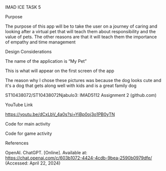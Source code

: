 IMAD ICE TASK 5 

 

Purpose  

The purpose of this app will be to take the user on a journey of caring and looking after a virtual pet that will teach them about responsibility and the value of pets. The other reasons are that it will teach them the importance of empathy and time management  

Design Considerations  

The name of the application is “My Pet”  

 This is what will appear on the first screen of the app  

              

 

 

 

The reason why I chose these pictures was because the dog looks cute and it's a dog that gets along well with kids and is a great family dog  

ST10438072/ST10438072Njabulo3: IMAD5112 Assignment 2 (github.com) 

 

 

YouTube Link  

https://youtu.be/dCxLbV_4a0s?si=YiBp0oj3o1PB0yTN 

 

 

 



 

 

 Code for main activity  

Code for game activity 

 

References  

OpenAI. ChatGPT. [Online]. Available at: https://chat.openai.com/c/603b1072-4424-4cdb-9bea-2590b0979dfe/ (Accessed: April 22, 2024) 

 

 
 
